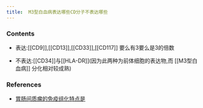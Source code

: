 ```yaml
---
title:  M3型白血病表达哪些CD分子不表达哪些
--- 
```


### Contents
- 表达:[[CD9]],[[CD13]],[[CD33]],[[CD117]] 要么有3要么是3的倍数

- 不表达:[[CD34]]与[[HLA-DR]](因为此两种为前体细胞的表达物,而 [[M3型白血病]] 分化相对较成熟)

### References
- [胃肠间质瘤的免疫组化特点是](/胃肠间质瘤的免疫组化特点是)


